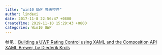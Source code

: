 ```yaml
---
title: "win10 UWP 等级控件"
author: lindexi
date: 2017-11-8 22:56:47 +0800
CreateTime: 2019-11-10 15:29:43 +0800
categories: Win10 UWP
---
```




参见：[Building a UWP Rating Control using XAML and the Composition API  XAML Brewer, by Diederik Krols](https://xamlbrewer.wordpress.com/2016/07/11/building-a-uwp-rating-control-using-xaml-and-the-composition-api/)
